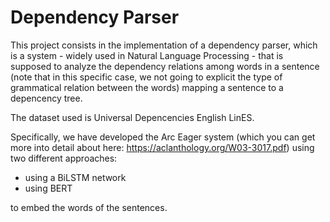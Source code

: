 # Dependency Parser
This project consists in the implementation of a dependency parser, which is a system - widely used in Natural Language Processing - that is supposed to analyze the dependency relations among words in a sentence (note that in this specific case, we not going to explicit the type of grammatical relation between the words) mapping a sentence to a depencency tree.

The dataset used is Universal Depencencies English LinES.

Specifically, we have developed the Arc Eager system (which you can get more into detail about here: https://aclanthology.org/W03-3017.pdf) using two different approaches:
- using a BiLSTM network
- using BERT

  
to embed the words of the sentences.
